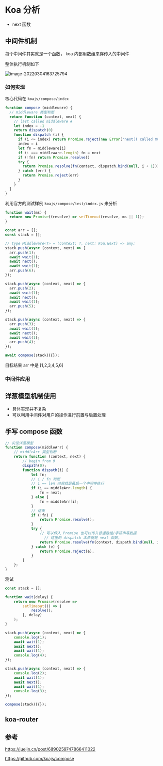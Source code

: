 # Koa 分析



* next 函数



## 中间件机制

每个中间件其实就是一个函数， koa 内部用数组来存传入的中间件

整体执行机制如下

![image-20220304163725794](https://typora-1300781048.cos.ap-beijing.myqcloud.com/img/image-20220304163725794.png)



### 如何实现

核心代码在  `koajs/compose/index`

```js
function compose (middleware) {
  // middleware 类型判断
  return function (context, next) {
    // last called middleware #
    let index = -1
    return dispatch(0)
    function dispatch (i) {
      if (i <= index) return Promise.reject(new Error('next() called multiple times'))
      index = i
      let fn = middleware[i]
      if (i === middleware.length) fn = next
      if (!fn) return Promise.resolve()
      try {
        return Promise.resolve(fn(context, dispatch.bind(null, i + 1)))
      } catch (err) {
        return Promise.reject(err)
      }
    }
  }
}
```

利用官方的测试样例 `koajs/compose/test/index.js` 来分析

```js
function wait(ms) {
  return new Promise((resolve) => setTimeout(resolve, ms || 1));
}

const arr = [];
const stack = [];

// type Middleware<T> = (context: T, next: Koa.Next) => any;
stack.push(async (context, next) => {
  arr.push(1);
  await wait(1);
  await next();
  await wait(1);
  arr.push(6);
});

stack.push(async (context, next) => {
  arr.push(2);
  await wait(1);
  await next();
  await wait(1);
  arr.push(5);
});

stack.push(async (context, next) => {
  arr.push(3);
  await wait(1);
  await next();
  await wait(1);
  arr.push(4);
});

await compose(stack)({});

```

目标结果 arr 中是 [1,2,3,4,5,6]



### 中间件应用





## 洋葱模型机制使用

* 具体实现并不复杂
* 可以利用中间件对用户的操作进行前置与后置处理



## 手写 compose 函数



```js
// 实现洋葱模型
function compose(middleArr) {
	// middleArr 类型判断
	return function (context, next) {
		// begin from 0
		dispath(0);
		function dispath(i) {
			let fn;
			// i / fn 判断
			// i == len 时候就是最后一个中间件执行
			if (i == middleArr.length) {
				fn = next;
			} else {
				fn = middleArr[i];
			}
			// 结束
			if (!fn) {
				return Promise.resolve();
			}
			try {
				// 可以传入 Promise 也可以传入普通数组/字符串等数据
                  // 这里的 dispatch 本质就是 next 函数，
				return Promise.resolve(fn(context, dispath.bind(null, i + 1)));
			} catch (e) {
				return Promise.reject(e);
			}
		}
	};
}
```

测试

```js
const stack = [];

function wait(delay) {
	return new Promise(resolve =>
		setTimeout(() => {
			resolve();
		}, delay)
	);
}

stack.push(async (context, next) => {
	console.log(1);
	await wait(1);
	await next();
	await wait(1);
	console.log(4);
});

stack.push(async (context, next) => {
	console.log(2);
	await wait(1);
	await next();
	await wait(1);
	console.log(3);
});

compose(stack)({});
```







## koa-router

















## 参考

https://juejin.cn/post/6890259747866411022

https://github.com/koajs/compose